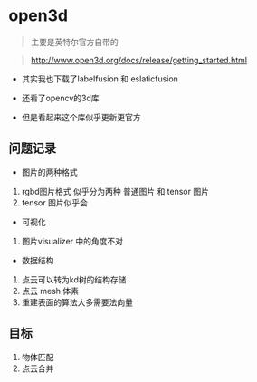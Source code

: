 # open3d

> 主要是英特尔官方自带的


> http://www.open3d.org/docs/release/getting_started.html


- 其实我也下载了labelfusion 和 eslaticfusion

- 还看了opencv的3d库

- 但是看起来这个库似乎更新更官方

## 问题记录
- 图片的两种格式
1. rgbd图片格式 似乎分为两种 普通图片 和 tensor 图片
2. tensor 图片似乎会 

- 可视化
1. 图片visualizer 中的角度不对

- 数据结构
1. 点云可以转为kd树的结构存储
2. 点云 mesh 体素
3. 重建表面的算法大多需要法向量

## 目标
1. 物体匹配
2. 点云合并